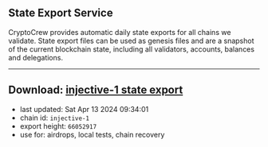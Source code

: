 ## State Export Service
CryptoCrew provides automatic daily state exports for all chains we validate. State export files can be used as genesis files and are a snapshot of the current blockchain state, including all validators, accounts, balances and delegations.

---
**Download: [injective-1 state export](https://dl-eu2.ccvalidators.com/SERVICE/injective/injective-1_export_66052917.json)**
---

- last updated: Sat Apr 13 2024 09:34:01
- chain id: `injective-1`
- export height: `66052917`
- use for: airdrops, local tests, chain recovery
